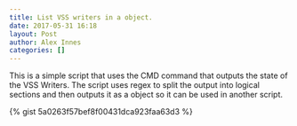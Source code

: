 ```yaml
---
title: List VSS writers in a object.
date: 2017-05-31 16:18
layout: Post
author: Alex Innes
categories: []
---
```



This is a simple script that uses the CMD command that outputs the state of the VSS Writers. The script uses regex to split the output into logical sections and then outputs it as a object so it can be used in another script.
<!--more--> 
{% gist 5a0263f57bef8f00431dca923faa63d3 %}

